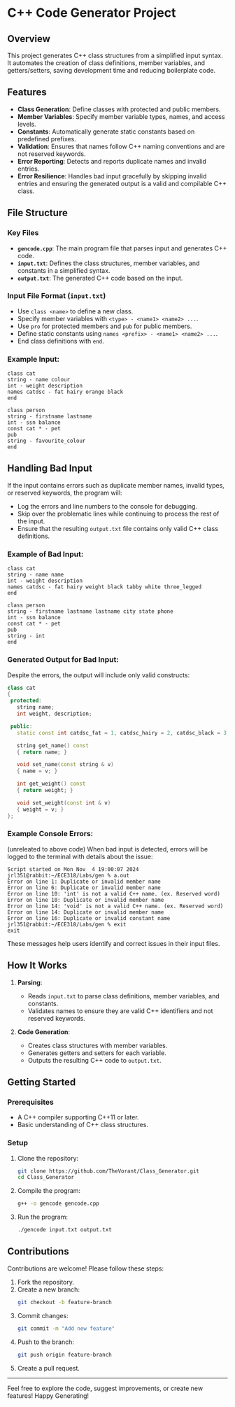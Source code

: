 # C++ Code Generator Project

## Overview

This project generates C++ class structures from a simplified input syntax. It automates the creation of class definitions, member variables, and getters/setters, saving development time and reducing boilerplate code.

## Features

- **Class Generation**: Define classes with protected and public members.
- **Member Variables**: Specify member variable types, names, and access levels.
- **Constants**: Automatically generate static constants based on predefined prefixes.
- **Validation**: Ensures that names follow C++ naming conventions and are not reserved keywords.
- **Error Reporting**: Detects and reports duplicate names and invalid entries.
- **Error Resilience**: Handles bad input gracefully by skipping invalid entries and ensuring the generated output is a valid and compilable C++ class.

## File Structure

### Key Files

- **`gencode.cpp`**: The main program file that parses input and generates C++ code.
- **`input.txt`**: Defines the class structures, member variables, and constants in a simplified syntax.
- **`output.txt`**: The generated C++ code based on the input.

### Input File Format (`input.txt`)

- Use `class <name>` to define a new class.
- Specify member variables with `<type> - <name1> <name2> ...`.
- Use `pro` for protected members and `pub` for public members.
- Define static constants using `names <prefix> - <name1> <name2> ...`.
- End class definitions with `end`.

### Example Input:
```plaintext
class cat
string - name colour
int - weight description
names catdsc - fat hairy orange black
end

class person
string - firstname lastname
int - ssn balance
const cat * - pet
pub
string - favourite_colour
end
```

## Handling Bad Input

If the input contains errors such as duplicate member names, invalid types, or reserved keywords, the program will:

- Log the errors and line numbers to the console for debugging.
- Skip over the problematic lines while continuing to process the rest of the input.
- Ensure that the resulting `output.txt` file contains only valid C++ class definitions.

### Example of Bad Input:
```plaintext
class cat
string - name name
int - weight description
names catdsc - fat hairy weight black tabby white three_legged
end

class person
string - firstname lastname lastname city state phone
int - ssn balance
const cat * - pet
pub
string - int
end
```

### Generated Output for Bad Input:
Despite the errors, the output will include only valid constructs:
```cpp
class cat
{
 protected:
   string name;
   int weight, description;

 public:
   static const int catdsc_fat = 1, catdsc_hairy = 2, catdsc_black = 3, catdsc_tabby = 4, catdsc_white = 5, catdsc_three_legged = 6;

   string get_name() const
   { return name; }

   void set_name(const string & v)
   { name = v; }

   int get_weight() const
   { return weight; }

   void set_weight(const int & v)
   { weight = v; }
};
```

### Example Console Errors:
(unreleated to above code) When bad input is detected, errors will be logged to the terminal with details about the issue:
```plaintext
Script started on Mon Nov  4 19:00:07 2024
jrl351@rabbit:~/ECE318/Labs/gen % a.out
Error on line 1: Duplicate or invalid member name
Error on line 6: Duplicate or invalid member name
Error on line 10: 'int' is not a valid C++ name. (ex. Reserved word)
Error on line 10: Duplicate or invalid member name
Error on line 14: 'void' is not a valid C++ name. (ex. Reserved word)
Error on line 14: Duplicate or invalid member name
Error on line 16: Duplicate or invalid constant name
jrl351@rabbit:~/ECE318/Labs/gen % exit
exit
```
These messages help users identify and correct issues in their input files.

## How It Works

1. **Parsing**:
   - Reads `input.txt` to parse class definitions, member variables, and constants.
   - Validates names to ensure they are valid C++ identifiers and not reserved keywords.

2. **Code Generation**:
   - Creates class structures with member variables.
   - Generates getters and setters for each variable.
   - Outputs the resulting C++ code to `output.txt`.

## Getting Started

### Prerequisites

- A C++ compiler supporting C++11 or later.
- Basic understanding of C++ class structures.

### Setup

1. Clone the repository:
   ```bash
   git clone https://github.com/TheVorant/Class_Generator.git
   cd Class_Generator
   ```
2. Compile the program:
   ```bash
   g++ -o gencode gencode.cpp
   ```
3. Run the program:
   ```bash
   ./gencode input.txt output.txt
   ```

## Contributions

Contributions are welcome! Please follow these steps:

1. Fork the repository.
2. Create a new branch:
   ```bash
   git checkout -b feature-branch
   ```
3. Commit changes:
   ```bash
   git commit -m "Add new feature"
   ```
4. Push to the branch:
   ```bash
   git push origin feature-branch
   ```
5. Create a pull request.


---

Feel free to explore the code, suggest improvements, or create new features! Happy Generating!
